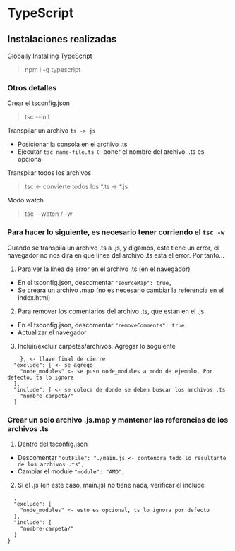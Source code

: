 # TypeScript

## Instalaciones realizadas

Globally Installing TypeScript
> npm i -g typescript

### Otros detalles

Crear el tsconfig.json
> tsc --init

Transpilar un archivo `ts -> js`
- Posicionar la consola en el archivo .ts
- Ejecutar `tsc name-file.ts` <- poner el nombre del archivo, .ts es opcional

Transpilar todos los archivos
> tsc <- convierte todos los *.ts -> *.js

Modo watch
> tsc --watch / -w

### Para hacer lo siguiente, es necesario tener corriendo el `tsc -w`

Cuando se transpila un archivo .ts a .js, y digamos, este tiene un error, el navegador no nos dira en que linea del archivo .ts esta el error.
Por tanto...

1. Para ver la línea de error en el archivo .ts (en el navegador)
- En el tsconfig.json, descomentar `"sourceMap": true,`
- Se creara un archivo .map (no es necesario cambiar la referencia en el index.html)

2. Para remover los comentarios del archivo .ts, que estan en el .js
- En el tsconfig.json, descomentar `"removeComments": true,`
- Actualizar el navegador

3. Incluir/excluir carpetas/archivos. Agregar lo soguiente
```
    }, <- llave final de cierre
  "exclude": [ <- se agrego
    "node_modules" <- se puso node_modules a modo de ejemplo. Por defecto, ts lo ignora
  ],
  "include": [ <- se coloca de donde se deben buscar los archivos .ts
    "nombre-carpeta/"
  ]
```

### Crear un solo archivo .js.map y mantener las referencias de los archivos .ts

1. Dentro del tsconfig.json
- Descomentar `"outFile": "./main.js <- contendra todo lo resultante de los archivos .ts",`
- Cambiar el module `"module": "AMD",`

2. Si el .js (en este caso, main.js) no tiene nada, verificar el include
```
  ,
  "exclude": [
    "node_modules" <- esto es opcional, ts lo ignora por defecto
  ],
  "include": [
    "nombre-carpeta/"
  ]
}
```